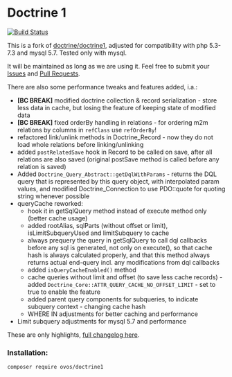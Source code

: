 Doctrine 1
==========

[![Build Status](https://travis-ci.com/ovos/doctrine1.svg?branch=master)](https://travis-ci.com/ovos/doctrine1)

This is a fork of [doctrine/doctrine1](https://github.com/doctrine/doctrine1), adjusted for compatibility with php 5.3-7.3
and mysql 5.7. Tested only with mysql.

It will be maintained as long as we are using it.
Feel free to submit your [Issues](https://github.com/ovos/doctrine1/issues) and [Pull Requests](https://github.com/ovos/doctrine1/pulls).

There are also some performance tweaks and features added, i.a.:
- **[BC BREAK]** modified doctrine collection & record serialization - store less data in cache, but losing the feature of keeping state of modified data
- **[BC BREAK]** fixed orderBy handling in relations - for ordering m2m relations by columns in `refClass` use `refOrderBy`!
- refactored link/unlink methods in Doctrine_Record - now they do not load whole relations before linking/unlinking
- added `postRelatedSave` hook in Record to be called on save, after all relations are also saved (original postSave method is called before any relation is saved)
- Added `Doctrine_Query_Abstract::getDqlWithParams` - returns the DQL query that is represented by this query object, with interpolated param values, and modified Doctrine_Connection to use PDO::quote for quoting string whenever possible
- queryCache reworked:
  - hook it in getSqlQuery method instead of execute method only (better cache usage)
  - added rootAlias, sqlParts (without offset or limit), isLimitSubqueryUsed and limitSubquery to cache
  - always prequery the query in getSqlQuery to call dql callbacks before any sql is generated, not only on execute(), so that cache hash is always calculated properly, and that this method always returns actual end-query incl. any modifications from dql callbacks
  - added `isQueryCacheEnabled()` method
  - cache queries without limit and offset (to save less cache records) - added `Doctrine_Core::ATTR_QUERY_CACHE_NO_OFFSET_LIMIT` - set to true to enable the feature
  - added parent query components for subqueries, to indicate subquery context - changing cache hash
  - WHERE IN adjustments for better caching and performance
- Limit subquery adjustments for mysql 5.7 and performance

These are only highlights, [full changelog here](CHANGELOG.md).


### Installation: 
```
composer require ovos/doctrine1
```
